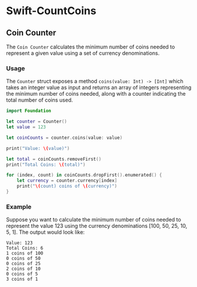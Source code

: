 # Swift-CountCoins

## Coin Counter

The `Coin Counter` calculates the minimum number of coins needed to represent a given value using a set of currency denominations.

### Usage

The `Counter` struct exposes a method `coins(value: Int) -> [Int]` which takes an integer value as input and returns an array of integers representing the minimum number of coins needed, along with a counter indicating the total number of coins used.

```swift
import Foundation

let counter = Counter()
let value = 123

let coinCounts = counter.coins(value: value)

print("Value: \(value)")

let total = coinCounts.removeFirst()
print("Total Coins: \(total)")

for (index, count) in coinCounts.dropFirst().enumerated() {
    let currency = counter.currency[index]
    print("\(count) coins of \(currency)")
}
```

### Example

Suppose you want to calculate the minimum number of coins needed to represent the value 123 using the currency denominations [100, 50, 25, 10, 5, 1]. The output would look like:

```
Value: 123
Total Coins: 6
1 coins of 100
0 coins of 50
0 coins of 25
2 coins of 10
0 coins of 5
3 coins of 1
```
